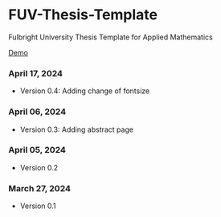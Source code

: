 # FUV-Thesis-Template
Fulbright University Thesis Template for Applied Mathematics

[Demo](thesis.pdf)

### April 17, 2024
- Version 0.4: Adding change of fontsize


### April 06, 2024
- Version 0.3: Adding abstract page

### April 05, 2024
- Version 0.2

### March 27, 2024
- Version 0.1
